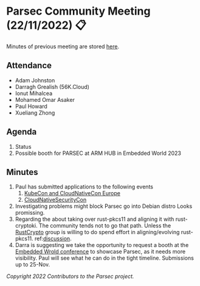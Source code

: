 # Parsec Community Meeting (22/11/2022) 📋

Minutes of previous meeting are stored
[here](https://github.com/parallaxsecond/community/tree/main/minutes).

## Attendance

- Adam Johnston
- Darragh Grealish (56K.Cloud)
- Ionut Mihalcea
- Mohamed Omar Asaker
- Paul Howard
- Xueliang Zhong

## Agenda

1. Status
2. Possible booth for PARSEC at ARM HUB in Embedded World 2023

## Minutes

1. Paul has submitted applications to the following events
   1. [KubeCon and CloudNativeCon
      Europe](https://10times.com/kubecon-and-cloudnativecon-europe-amsterdam)
   2. [CloudNativeSecurityCon](https://events.linuxfoundation.org/cloudnativesecuritycon-north-america/)
2. Investigating problems might block Parsec go into Debian distro Looks promissing.
3. Regarding the about taking over rust-pkcs11 and aligning it with rust-cryptoki. The community
   tends not to go that path. Unless the [RustCrypto](https://github.com/RustCrypto) group is
   willing to do spend effort in aligning/evolving rust-pkcs11.
   ref:[discussion](https://github.com/mheese/rust-pkcs11/issues/38#issuecomment-1293899209).
4. Darra is suggesting we take the opportunity to request a booth at the [Embedded Wrold
   conference](https://www.embedded-world.de/) to showcase Parsec, as it needs more visibility. Paul
   will see what he can do in the tight timeline. Submissions up to 25-Nov.

*Copyright 2022 Contributors to the Parsec project.*
